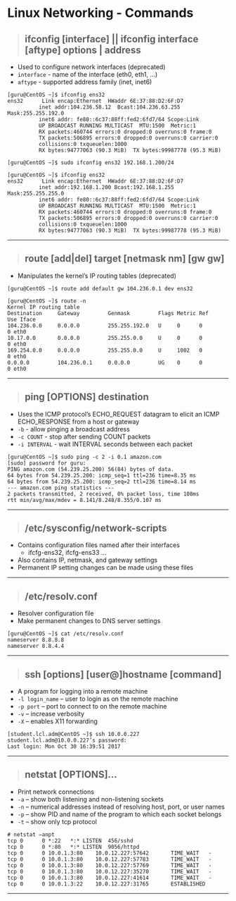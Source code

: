 # Linux Networking - Commands

> ## **ifconfig [interface] || ifconfig interface [aftype] options | address**
- Used to configure network interfaces (deprecated)
- `interface` - name of the interface (eth0, eth1, ...)
- `aftype` - supported address family (inet, inet6)

```
[guru@CentOS ~]$ ifconfig ens32
ens32      Link encap:Ethernet  HWaddr 6E:37:88:D2:6F:D7  
          inet addr:104.236.58.12  Bcast:104.236.63.255  Mask:255.255.192.0
          inet6 addr: fe80::6c37:88ff:fed2:6fd7/64 Scope:Link
          UP BROADCAST RUNNING MULTICAST  MTU:1500  Metric:1
          RX packets:460744 errors:0 dropped:0 overruns:0 frame:0
          TX packets:506895 errors:0 dropped:0 overruns:0 carrier:0
          collisions:0 txqueuelen:1000 
          RX bytes:94777063 (90.3 MiB)  TX bytes:99987778 (95.3 MiB)

[guru@CentOS ~]$ sudo ifconfig ens32 192.168.1.200/24

[guru@CentOS ~]$ ifconfig ens32
ens32      Link encap:Ethernet  HWaddr 6E:37:88:D2:6F:D7  
          inet addr:192.168.1.200 Bcast:192.168.1.255  Mask:255.255.255.0
          inet6 addr: fe80::6c37:88ff:fed2:6fd7/64 Scope:Link
          UP BROADCAST RUNNING MULTICAST  MTU:1500  Metric:1
          RX packets:460744 errors:0 dropped:0 overruns:0 frame:0
          TX packets:506895 errors:0 dropped:0 overruns:0 carrier:0
          collisions:0 txqueuelen:1000 
          RX bytes:94777063 (90.3 MiB)  TX bytes:99987778 (95.3 MiB)
```

---

> ## **route [add|del] target [netmask nm] [gw gw]**
- Manipulates the kernel’s IP routing tables (deprecated)

```
[guru@CentOS ~]$ route add default gw 104.236.0.1 dev ens32

[guru@CentOS ~]$ route -n
Kernel IP routing table
Destination     Gateway         Genmask         Flags Metric Ref    Use Iface
104.236.0.0     0.0.0.0         255.255.192.0   U     0      0        0 eth0
10.17.0.0       0.0.0.0         255.255.0.0     U     0      0        0 eth0
169.254.0.0     0.0.0.0         255.255.0.0     U     1002   0        0 eth0
0.0.0.0         104.236.0.1     0.0.0.0         UG    0      0        0 eth0
```

---

> ## **ping [OPTIONS] destination**
- Uses the ICMP protocol’s ECHO_REQUEST datagram to elicit an ICMP ECHO_RESPONSE from a host or gateway
- `-b` - allow pinging a broadcast address
- `-c COUNT`    - stop after sending COUNT packets
- `-i INTERVAL` - wait INTERVAL seconds between each packet

```
[guru@CentOS ~]$ sudo ping -c 2 -i 0.1 amazon.com
[sudo] password for guru: 
PING amazon.com (54.239.25.200) 56(84) bytes of data.
64 bytes from 54.239.25.200: icmp_seq=1 ttl=236 time=8.35 ms
64 bytes from 54.239.25.200: icmp_seq=2 ttl=236 time=8.14 ms
--- amazon.com ping statistics ---
2 packets transmitted, 2 received, 0% packet loss, time 108ms
rtt min/avg/max/mdev = 8.141/8.248/8.355/0.107 ms
```

---

> ## **/etc/sysconfig/network-scripts**
- Contains configuration files named after their interfaces
    - ifcfg-ens32, ifcfg-ens33 ...
- Also contains IP, netmask, and gateway settings
- Permanent IP setting changes can be made using these files

---

> ## **/etc/resolv.conf**
- Resolver configuration file
- Make permanent changes to DNS server settings

```
[guru@CentOS ~]$ cat /etc/resolv.conf 
nameserver 8.8.8.8
nameserver 8.8.4.4
```

---

> ## **ssh [options] [user@]hostname [command]**
- A program for logging into a remote machine
- `-l login_name` – user to login as on the remote machine
- `-p port` – port to connect to on the remote machine
- `-v` – increase verbosity
- `-X` – enables X11 forwarding 

```
[student.lcl.adm@CentOS ~]$ ssh 10.0.0.227
student.lcl.adm@10.0.0.227’s password: 
Last login: Mon Oct 30 16:39:51 2017
```

---

> ## **netstat [OPTIONS]...**
- Print network connections
- `-a` – show both listening and non-listening sockets
- `-n` – numerical addresses instead of resolving host, port, or user names
- `-p` – show PID and name of the program to which each socket belongs
- `-t` – show only tcp protocol

```
# netstat –anpt
tcp	0      0 *:22	*:*	LISTEN	456/sshd
tcp	0      0 *:80	*:*	LISTEN	9056/httpd
tcp	0      0 10.0.1.3:80   	10.0.12.227:57642 		TIME_WAIT   -
tcp	0      0 10.0.1.3:80 	10.0.12.227:57783 		TIME_WAIT   -
tcp	0      0 10.0.1.3:80 	10.0.12.227:57769	 	TIME_WAIT   -
tcp	0      0 10.0.1.3:80 	10.0.12.227:35270		TIME_WAIT   -
tcp	0      0 10.0.1.3:80 	10.0.12.227:41614 		TIME_WAIT   -
tcp	0      0 10.0.1.3:22	10.0.12.227:31765		ESTABLISHED
```

---


